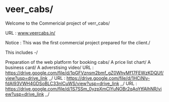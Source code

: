 # veer_cabs/
Welcome to the Commericial project of verr_cabs/

URL : www.veercabs.in/

Notice : This was the first commercial project prepared for the client./

This includes -/

Preparation of the web platform for booking cabs/
A price list chart/
A business card/
A adverstising video/
URL : https://drive.google.com/file/d/1pGFVznsm2bmf_gZ0WhyMf17FEWzKDQUf/view?usp=drive_link ,,/
URL : https://drive.google.com/file/d/1HCiNly-fdAI93VWH4GDSoBLC33nlCuWS/view?usp=drive_link ,,/
URL : https://drive.google.com/file/d/1S7SSm_0yzpXmClYuNOBr2qAoYtfAlhNR/view?usp=drive_link ,,/
